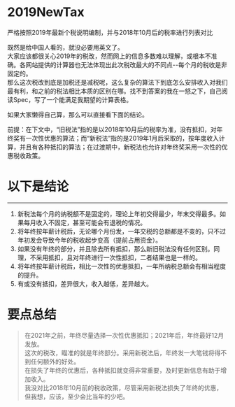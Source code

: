 # 2019NewTax
严格按照2019年最新个税说明编制，并与2018年10月后的税率进行列表对比  
  
既然是给中国人看的，就没必要用英文了。  
大家应该都很关心2019年的税改，然而网上的信息多数难以理解，或根本不准确。各网站提供的计算器也无法体现出此次税改最大的不同点--每个月的税收是非固定的。  
那么这次税改到底是加税还是减税呢，这么复杂的算法下到底怎么安排收入对我们最有利，和之前的税法相比本质的区别在哪。找不到答案的我在一怒之下，自己阅读Spec，写了一个能满足我期望的计算表格。  
  
如果大家懒得自己算，那么可以直接看下面的结论。  
  
前提：在下文中，“旧税法”指的是以2018年10月后的税率为准，没有抵扣，对年终奖有一次性优惠的算法；而“新税法”指的是2019年1月后采取的，按年度收入计算，并且有各种抵扣的算法；在过渡期中，新税法也允许对年终奖采用一次性的优惠税收政策。  
  
# 以下是结论  
  
---------------------------------------------------------------------------------------
  
1. 新税法每个月的纳税额不是固定的，理论上年初交得最少，年末交得最多。如果每月收入不固定，甚至可能会有退税的情况。
2. 将年终按年薪计税后，无论哪个月份发，一年交税的总额都是不变的，只不过年初发会导致今年的税收起步变高（提前占用资金）。
3. 如果没有年终的部分，并且除去所有抵扣，那么新旧税法没有任何区别。同理，不采用抵扣，且对年终进行一次性抵扣，二者结果也是一样的。
4. 将年终按年薪计税后，相比一次性的优惠抵扣，一年所纳税总额会有相当程度的提升。
5. 有或没有抵扣，差异很大，收入越低，差异越大。

# 要点总结  

> 在2021年之前，年终尽量选择一次性优惠抵扣；2021年后，年终最好12月发放。  
> 这次的税改，瞄准的就是年终部分。采用新税法后，年终发一大笔钱将得不到任何额外的好处。  
> 在损失了年终的优惠后，各种抵扣就变得非常重要，及时更新信息有助于增加收入。  
> 我没对比2018年10月前的税收政策，尽管采用新税法损失了年终的优惠，但我想，应该，至少会比当年的少吧。  

